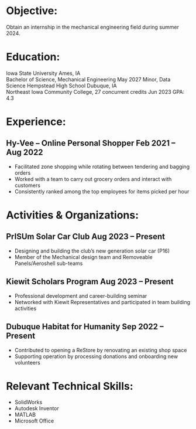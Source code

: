 &NewLine;
# Objective:
Obtain an internship in the mechanical engineering field during summer 2024.

# Education:
Iowa State University                                                                                                          Ames, IA                                                                                        
Bachelor of Science, Mechanical Engineering                                                                  May 2027
Minor, Data Science
Hempstead High School                                                                                                Dubuque, IA                                                                                
Northeast Iowa Community College, 27 concurrent credits                                               Jun 2023
GPA: 4.3

# Experience: 
## Hy-Vee – Online Personal Shopper                                                                 Feb 2021 – Aug 2022
* Facilitated zone shopping while rotating between tendering and bagging orders
* Worked with a team to carry out grocery orders and interact with customers
* Consistently ranked among the top employees for items picked per hour

# Activities & Organizations:
## PrISUm Solar Car Club                                                                                      Aug 2023 – Present
* Designing and building the club’s new generation solar car (P16)
* Member of the Mechanical design team and Removeable Panels/Aeroshell sub-teams

## Kiewit Scholars Program                                                                                    Aug 2023 – Present
* Professional development and career-building seminar
* Networked with Kiewit Representatives and participated in team building activities

## Dubuque Habitat for Humanity                                                                           Sep 2022 – Present
* Contributed to opening a ReStore by renovating an existing shop space
* Supporting operation by processing donations and onboarding new volunteers

# Relevant Technical Skills:
* SolidWorks
* Autodesk Inventor
* MATLAB
* Microsoft Office

